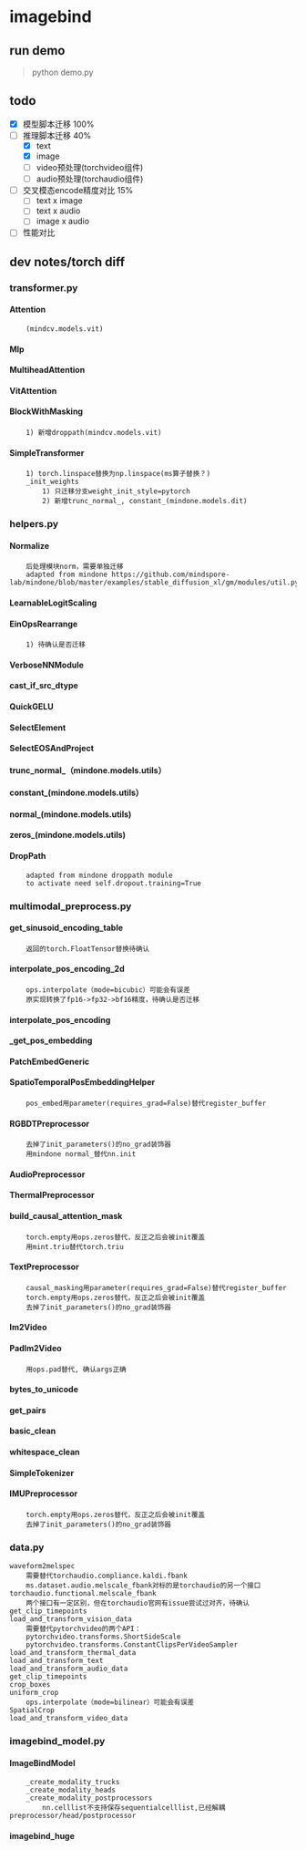 
# imagebind

## run demo
> python demo.py

## todo
- [x] 模型脚本迁移 100%
- [ ] 推理脚本迁移 40%
	- [x] text
	- [x] image
	- [ ] video预处理(torchvideo组件)
	- [ ] audio预处理(torchaudio组件)
- [ ] 交叉模态encode精度对比 15%
	- [ ] text x image
	- [ ] text x audio
	- [ ] image x audio
- [ ] 性能对比

## dev notes/torch diff

### transformer.py
#### Attention
		(mindcv.models.vit)
#### Mlp
#### MultiheadAttention
#### VitAttention
#### BlockWithMasking
		1) 新增droppath(mindcv.models.vit)
#### SimpleTransformer
		1) torch.linspace替换为np.linspace(ms算子替换？)
		_init_weights
			1) 只迁移分支weight_init_style=pytorch
			2) 新增trunc_normal_, constant_(mindone.models.dit)
### helpers.py
#### Normalize
		后处理模块norm，需要单独迁移
		adapted from mindone https://github.com/mindspore-lab/mindone/blob/master/examples/stable_diffusion_xl/gm/modules/util.py
#### LearnableLogitScaling
#### EinOpsRearrange
		1) 待确认是否迁移
#### VerboseNNModule
#### cast_if_src_dtype
#### QuickGELU
#### SelectElement
#### SelectEOSAndProject
#### trunc_normal_（mindone.models.utils）
#### constant_(mindone.models.utils）
#### normal_(mindone.models.utils)
#### zeros_(mindone.models.utils)
#### DropPath
		adapted from mindone droppath module
		to activate need self.dropout.training=True
### multimodal_preprocess.py
#### get_sinusoid_encoding_table
		返回的torch.FloatTensor替换待确认
#### interpolate_pos_encoding_2d
		ops.interpolate（mode=bicubic）可能会有误差
		原实现转换了fp16->fp32->bf16精度，待确认是否迁移
#### interpolate_pos_encoding
#### _get_pos_embedding
#### PatchEmbedGeneric
#### SpatioTemporalPosEmbeddingHelper
		pos_embed用parameter(requires_grad=False)替代register_buffer
#### RGBDTPreprocessor
		去掉了init_parameters()的no_grad装饰器
		用mindone normal_替代nn.init
#### AudioPreprocessor
#### ThermalPreprocessor
#### build_causal_attention_mask
		torch.empty用ops.zeros替代，反正之后会被init覆盖
		用mint.triu替代torch.triu
#### TextPreprocessor
		causal_masking用parameter(requires_grad=False)替代register_buffer
		torch.empty用ops.zeros替代，反正之后会被init覆盖
		去掉了init_parameters()的no_grad装饰器
#### Im2Video
#### PadIm2Video
		用ops.pad替代, 确认args正确
#### bytes_to_unicode
#### get_pairs
#### basic_clean
#### whitespace_clean
#### SimpleTokenizer
#### IMUPreprocessor
		torch.empty用ops.zeros替代，反正之后会被init覆盖
		去掉了init_parameters()的no_grad装饰器
### data.py
	waveform2melspec
		需要替代torchaudio.compliance.kaldi.fbank
		ms.dataset.audio.melscale_fbank对标的是torchaudio的另一个接口torchaudio.functional.melscale_fbank
		两个接口有一定区别，但在torchaudio官网有issue尝试过对齐，待确认
	get_clip_timepoints
	load_and_transform_vision_data
		需要替代pytorchvideo的两个API：
		pytorchvideo.transforms.ShortSideScale
		pytorchvideo.transforms.ConstantClipsPerVideoSampler
	load_and_transform_thermal_data
	load_and_transform_text
	load_and_transform_audio_data
	get_clip_timepoints
	crop_boxes
	uniform_crop
		ops.interpolate（mode=bilinear）可能会有误差
	SpatialCrop
	load_and_transform_video_data
### imagebind_model.py
#### ImageBindModel
		_create_modality_trucks
		_create_modality_heads
		_create_modality_postprocessors
			nn.celllist不支持保存sequentialcelllist,已经解耦preprocessor/head/postprocessor
#### imagebind_huge